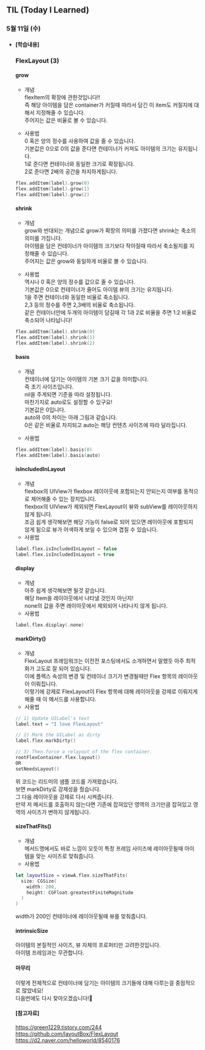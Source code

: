 ## TIL (Today I Learned)

### 5월 11일 (수)   

- #### [학습내용]    
  ### FlexLayout (3)         
  
  #### grow    

  - 개념   
  flexItem의 확장에 관한것입니다!!          
  즉 해당 아이템을 담은 container가 커질때 따라서 담긴 이 item도 커질지에 대해서 지정해줄 수 있습니다.    
  주어지는 값은 비율로 볼 수 있습니다.    

  - 사용법    
  0 혹은 양의 정수를 사용하여 값을 줄 수 있습니다.   
  기본값은 0으로 0의 값을 준다면 컨테이너가 커져도 아이템의 크기는 유지됩니다.   
  1로 준다면 컨테이너와 동일한 크기로 확장됩니다.   
  2로 준다면 2배의 공간을 차지하게됩니다.    
  ```swift
  flex.addItem(label).grow(0)
  flex.addItem(label).grow(1)
  flex.addItem(label).grow(2)
  ```

  #### shrink    

  - 개념   
  grow와 반대되는 개념으로 grow가 확장의 의미를 가졌다면 shrink는 축소의 의미를 가집니다.    
  아이템을 담은 컨테이너가 아이템의 크기보다 작아질때 따라서 축소될지를 지정해줄 수 있습니다.      
  주어지는 값은 grow와 동일하게 비율로 볼 수 있습니다.    

  - 사용법    
  역시나 0 혹은 양의 정수를 값으로 줄 수 있습니다.   
  기본값은 0으로 컨테이너가 줄어도 아이템 뷰의 크기는 유지됩니다.   
  1을 주면 컨테이너와 동일한 비율로 축소됩니다.    
  2,3 등의 정수를 주면 2,3배의 비율로 축소됩니다.    
  같은 컨테이너안에 두개의 아이템이 담길때 각 1과 2로 비율을 주면 1:2 비율로 축소되어 나타납니다!    
  ```swift
  flex.addItem(label).shrink(0)
  flex.addItem(label).shrink(1)
  flex.addItem(label).shrink(2)
  ```

  #### basis    

  - 개념   
  컨테이너에 담기는 아이템의 기본 크기 값을 의미합니다.    
  즉 초기 사이즈입니다.    
  nil을 주게되면 기준을 따라 설정됩니다.    
  마찬가지로 auto로도 설정할 수 있구요!   
  기본값은 0입니다.    
  auto와 0의 차이는 아래 그림과 같습니다.    
  0은 같은 비율로 차지되고 auto는 해당 컨텐츠 사이즈에 따라 달라집니다.    

  - 사용법    
  ```swift
  flex.addItem(label).basis(0)
  flex.addItem(label).basis(auto)
  ```

  #### isIncludedInLayout    

  - 개념    
  flexbox의 UIView가 flexbox 레이아웃에 포함되는지 안되는지 여부를 동적으로 제어해줄 수 있는 장치입니다.    
  flexbox의 UIView가 제외되면 FlexLayout이 뷰와 subView를 레이아웃하지 않게 됩니다.    
  조금 쉽게 생각해보면 해당 기능이 false로 되어 있으면 레이아웃에 포함되지 않게 됨으로 뷰가 어색하게 보일 수 있으며 겹칠 수 있습니다.    
  - 사용법    
  ```swift
  label.flex.isIncludedInLayout = false
  label.flex.isIncludedInLayout = true
  ```

  #### display    

  - 개념   
  아주 쉽게 생각해보면 될것 같습니다.    
  해당 Item을 레이아웃에서 나타낼 것인지 아닌지!    
  none의 값을 주면 레이아웃에서 제외되어 나타나지 않게 됩니다.   
  - 사용법    
  ```swift
  label.flex.display(.none)
  ```

  #### markDirty()    

  - 개념    
  FlexLayout 프레임워크는 이전전 포스팅에서도 소개하면서 말했듯 아주 최적화가 고도로 잘 되어 있습니다.    
  이에 플렉스 속성의 변경 및 컨테이너 크기가 변경될때만 Flex 항목의 레이아웃이 이뤄집니다.    
  이렇기에 강제로 FlexLayout이 Flex 항목에 대해 레이아웃을 강제로 이뤄지게 해줄 때 이 메서드를 사용합니다.    
  - 사용법    
  ```swift
  // 1) Update UILabel's text
  label.text = "I love FlexLayout"
  
  // 2) Mark the UILabel as dirty
  label.flex.markDirty()
  
  // 3) Then force a relayout of the flex container.
  rootFlexContainer.flex.layout()
  OR
  setNeedsLayout()
  ```
  위 코드는 리드미의 샘플 코드를 가져왔습니다.    
  보면 markDirty로 강제성을 줬습니다.    
  그 다음 레이아웃을 강제로 다시 시켜줍니다.    
  만약 저 메서드를 호출하지 않는다면 기존에 잡혀있던 영역의 크기만큼 잡혀있고 영역의 사이즈가 변하지 않게됩니다.    

  #### sizeThatFits()   

  - 개념     
  메서드명에서도 바로 느낌이 오듯이 특정 프레임 사이즈에 레이아웃될때 아이템을 맞는 사이즈로 맞춰줍니다.    
  - 사용법    
  ```swift
  let layoutSize = viewA.flex.sizeThatFits(
    size: CGSize(
      width: 200, 
      height: CGFloat.greatestFiniteMagnitude
    )
  )
  ```
  width가 200인 컨테이너에 레이아웃될때 뷰를 맞춰줍니다.     

  #### intrinsicSize    

  아이템의 본질적인 사이즈, 뷰 자체의 프로퍼티만 고려한것입니다.    
  아이템 프레임과는 무관합니다.    

  #### 마무리   

  이렇게 전체적으로 컨테이너에 담기는 아이템의 크기들에 대해 다루는걸 중점적으로 많았네요!    
  다음번에도 다시 찾아오겠습니다!🙌    

  #### [참고자료]    
  https://green1229.tistory.com/244    
  https://github.com/layoutBox/FlexLayout     
  https://d2.naver.com/helloworld/8540176     

